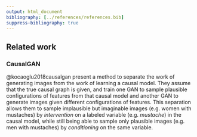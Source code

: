 ```yaml
---
output: html_document
bibliography: [../references/references.bib]
suppress-bibliography: true
---
```


## Related work

### CausalGAN

@kocaoglu2018causalgan present a method to separate the work of generating images from the work of learning a causal model. They assume that the true causal graph is given, and train one GAN to sample plausible configurations of features from that causal model and another GAN to generate images given different configurations of features. This separation allows them to sample implausible but imaginable images (e.g. women with mustaches) by *intervention* on a labeled variable (e.g. *mustache*) in the causal model, while still being able to sample only plausible images (e.g. men with mustaches) by *conditioning* on the same variable.
